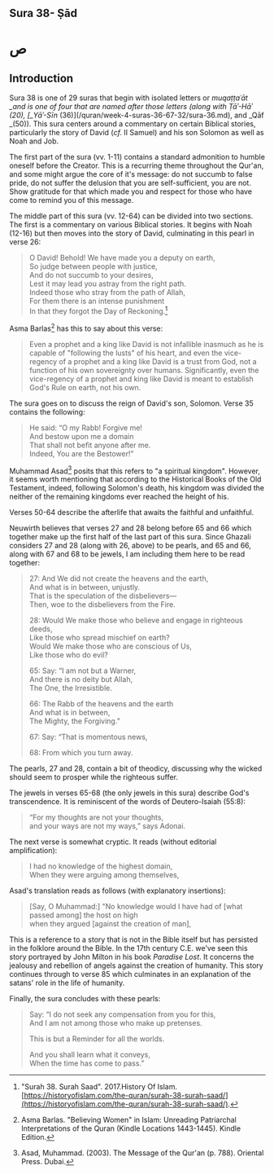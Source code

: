 ## Sura 38- Ṣād

# ص

## Introduction

Sura 38 is one of 29 suras that begin with isolated letters or _muqaṭṭaʿāt \_and is one of four that are named after those letters \(along with _Ṭāʾ-Hāʾ_ \(20\), \[\_Yāʾ-Sīn_ \(36\)\]\(/quran/week-4-suras-36-67-32/sura-36.md\), and _Qāf _\(50\)\). This sura centers around a commentary on certain Biblical stories, particularly the story of David \(_cf._ II Samuel\) and his son Solomon as well as Noah and Job.

The first part of the sura \(vv. 1-11\) contains a standard admonition to humble oneself before the Creator. This is a recurring theme throughout the Qur'an, and some might argue the core of it's message: do not succumb to false pride, do not suffer the delusion that you are self-sufficient, you are not. Show gratitude for that which made you and respect for those who have come to remind you of this message.

The middle part of this sura \(vv. 12-64\) can be divided into two sections. The first is a commentary on various Biblical stories. It begins with Noah \(12-16\) but then moves into the story of David, culminating in this pearl in verse 26:

> O David! Behold! We have made you a deputy on earth,  
> So judge between people with justice,  
> And do not succumb to your desires,  
> Lest it may lead you astray from the right path.  
> Indeed those who stray from the path of Allah,  
> For them there is an intense punishment  
> In that they forgot the Day of Reckoning.[^1]

Asma Barlas[^2] has this to say about this verse:

> Even a prophet and a king like David is not infallible inasmuch as he is capable of "following the lusts" of his heart, and even the vice-regency of a prophet and a king like David is a trust from God, not a function of his own sovereignty over humans. Significantly, even the vice-regency of a prophet and king like David is meant to establish God's Rule on earth, not his own.

The sura goes on to discuss the reign of David's son, Solomon. Verse 35 contains the following:

> He said: “O my Rabb! Forgive me!  
> And bestow upon me a domain  
> That shall not befit anyone after me.  
> Indeed, You are the Bestower!”

Muhammad Asad[^3] posits that this refers to "a spiritual kingdom". However, it seems worth mentioning that according to the Historical Books of the Old Testament, indeed, following Solomon's death, his kingdom was divided the neither of the remaining kingdoms ever reached the height of his.

Verses 50-64 describe the afterlife that awaits the faithful and unfaithful.

Neuwirth believes that verses 27 and 28 belong before 65 and 66 which together make up the first half of the last part of this sura. Since Ghazali considers 27 and 28 \(along with 26, above\) to be pearls, and 65 and 66, along with 67 and 68 to be jewels, I am including them here to be read together:

> 27: And We did not create the heavens and the earth,  
> And what is in between, unjustly.  
> That is the speculation of the disbelievers—  
> Then, woe to the disbelievers from the Fire.
>
> 28: Would We make those who believe and engage in righteous deeds,  
> Like those who spread mischief on earth?  
> Would We make those who are conscious of Us,  
> Like those who do evil?
>
> 65: Say: “I am not but a Warner,  
> And there is no deity but Allah,  
> The One, the Irresistible.
>
> 66: The Rabb of the heavens and the earth  
> And what is in between,  
> The Mighty, the Forgiving.”
>
> 67: Say: “That is momentous news,
>
> 68: From which you turn away.

The pearls, 27 and 28, contain a bit of theodicy, discussing why the wicked should seem to prosper while the righteous suffer.

The jewels in verses 65-68 \(the only jewels in this sura\) describe God's transcendence. It is reminiscent of the words of Deutero-Isaiah \(55:8\):

> “For my thoughts are not your thoughts,  
> and your ways are not my ways,” says Adonai.

The next verse is somewhat cryptic. It reads \(without editorial amplification\):

> I had no knowledge of the highest domain,  
> When they were arguing among themselves,

Asad's translation reads as follows \(with explanatory insertions\):

> \[Say, O Muhammad:\] "No knowledge would I have had of \[what passed among\] the host on high  
> when they argued \[against the creation of man\],

This is a reference to a story that is not in the Bible itself but has persisted in the folklore around the Bible. In the 17th century C.E. we've seen this story portrayed by John Milton in his book _Paradise Lost_. It concerns the jealousy and rebellion of angels against the creation of humanity. This story continues through to verse 85 which culminates in an explanation of the satans' role in the life of humanity.

Finally, the sura concludes with these pearls:

> Say: “I do not seek any compensation from you for this,  
> And I am not among those who make up pretenses.
>
> This is but a Reminder for all the worlds.
>
> And you shall learn what it conveys,  
> When the time has come to pass.”



[^1]: "Surah 38. Surah Saad". 2017.History Of Islam. [https://historyofislam.com/the-quran/surah-38-surah-saad/](https://historyofislam.com/the-quran/surah-38-surah-saad/). 

[^2]: Asma Barlas. "Believing Women" in Islam: Unreading Patriarchal Interpretations of the Quran \(Kindle Locations 1443-1445\). Kindle Edition.

[^3]: Asad, Muhammad. \(2003\). The Message of the Qur'an \(p. 788\). Oriental Press. Dubai.

